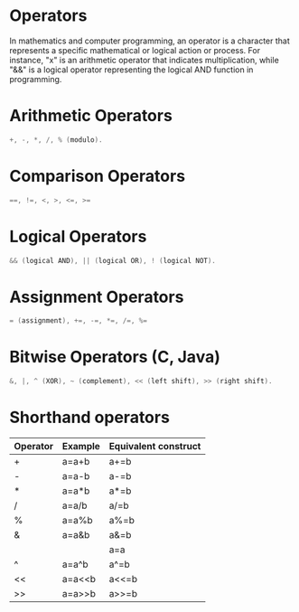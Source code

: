 
# Operators

In mathematics and computer programming, an operator is a character that represents a specific mathematical or logical action or process. For instance, "x" is an arithmetic operator that indicates multiplication, while "&&" is a logical operator representing the logical AND function in programming.
# Arithmetic Operators

```c
+, -, *, /, % (modulo).
```

# Comparison Operators

```c
==, !=, <, >, <=, >=
```

# Logical Operators

```c
&& (logical AND), || (logical OR), ! (logical NOT).
```

# Assignment Operators

```c
= (assignment), +=, -=, *=, /=, %=
```

# Bitwise Operators (C, Java)

```c
&, |, ^ (XOR), ~ (complement), << (left shift), >> (right shift).
```

# Shorthand operators

| Operator | Example | Equivalent construct |
|----------|---------|------------|
| +        | a=a+b   | a+=b       |
| -        | a=a-b   | a-=b       |
| *        | a=a*b   | a*=b       |
| /        | a=a/b   | a/=b       |
| %        | a=a%b   | a%=b       |
| &        | a=a&b   | a&=b       |
| |        | a=a|b   | a|=b       |
| ^        | a=a^b   | a^=b       |
| <<       | a=a<<b  | a<<=b      |
| >>       | a=a>>b  | a>>=b      |
